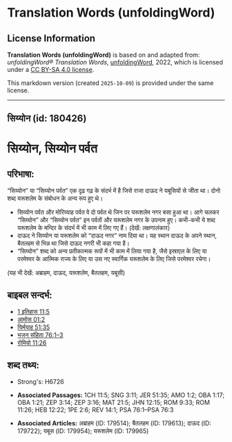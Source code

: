 # Translation Words (unfoldingWord)

## License Information

**Translation Words (unfoldingWord)** is based on and adapted from: _unfoldingWord® Translation Words_, [unfoldingWord](https://unfoldingword.org/utw), 2022, which is licensed under a [CC BY-SA 4.0 license](https://creativecommons.org/licenses/by-sa/4.0/legalcode.en).

This markdown version (created `2025-10-09`) is provided under the same license.



--------------------------------

## सिय्योन (id: 180426)

सिय्योन, सिय्योन पर्वत
======================

परिभाषा:
--------

“सिय्योन” या “सिय्योन पर्वत” एक दृढ़ गढ़ के संदर्भ में है जिसे राजा दाऊद ने यबूसियों से जीता था। दोनो शब्द यरूशलेम के संबोधन के अन्य रूप हुए थे।

* सिय्योन पर्वत और मोरिय्याह पर्वत वे दो पर्वत थे जिन पर यरूशलेम नगर बसा हुआ था। आगे चलकर “सिय्योन” और “सिय्योन पर्वत” इन पर्वतों और यरूशलेम नगर के उपनाम हुए। कभी\-कभी ये शब्द यरूशलेम के मन्दिर के संदर्भ में भी काम में लिए गए हैं। (देखें: लक्षणालंकार)
* दाऊद ने सिय्योन या यरूशलेम को “दाऊद नगर” नाम दिया था। यह स्थान दाऊद के अपने स्थान, बैतलहम से भिन्न था जिसे दाऊद नगरी भी कहा गया है।
* “सिय्योन” शब्द को अन्य प्रतीकात्मक रूपों में भी काम में लिया गया है, जैसे इस्राएल के लिए या परमेश्वर के आत्मिक राज्य के लिए या उस नए स्वार्गिक यरूशलेम के लिए जिसे परमेश्वर रचेगा।

(यह भी देखें: अब्राहम, दाऊद, यरूशलेम, बैतलहम, यबूसी)

बाइबल सन्दर्भ:
--------------

* [1 इतिहास 11:5](https://ref.ly/1Chr0:0)
* [आमोस 01:2](https://ref.ly/Amos1:2)
* [यिर्मयाह 51:35](https://ref.ly/Jer51:35)
* [भजन संहिता 76:1–3](rc://*/tn/help/psa/076/001)
* [रोमियो 11:26](https://ref.ly/Rom11:26)

शब्द तथ्य:
----------

* Strong's: H6726

* **Associated Passages:** 1CH 11:5; SNG 3:11; JER 51:35; AMO 1:2; OBA 1:17; OBA 1:21; ZEP 3:14; ZEP 3:16; MAT 21:5; JHN 12:15; ROM 9:33; ROM 11:26; HEB 12:22; 1PE 2:6; REV 14:1; PSA 76:1–PSA 76:3
* **Associated Articles:** अब्राहम (ID: 179514); बैतलहम (ID: 179613); दाऊद (ID: 179722); यबूस (ID: 179954); यरूशलेम (ID: 179965)

